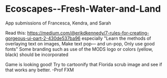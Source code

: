 # Ecoscapes--Fresh-Water-and-Land
App submissions of Francesca, Kendra, and Sarah

Read this: https://medium.com/@erikdkennedy/7-rules-for-creating-gorgeous-ui-part-2-430de537ba96 especially "Learn the methods of overlaying text on images, Make text pop— and un-pop, Only use good fonts" Some branding such as use of the MODS logo or colors (yellow, black) should be incorporated

Game is looking good!  Try to cartoonify that Florida scrub image and see if that works any better. 
-Prof FXM
